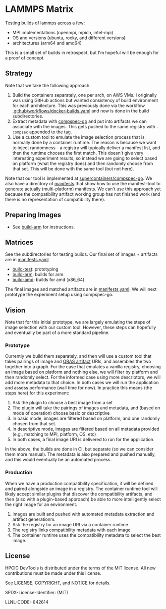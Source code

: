 # LAMMPS Matrix

Testing builds of lammps across a few:

 - MPI implementations (openmpi, mpich, intel-mpi)
 - OS and versions (ubuntu, rocky, and different versions)
 - architectures (arm64 and amd64)

This is a small set of builds in retrospect, but I'm hopeful will be enough for a proof of concept.

## Strategy
 
Note that we take the following approach:

1. Build the containers separately, one per arch, on AWS VMs. I originally was using GitHub actions but wanted consistency of build environment for each architecture. This was previously done via the workflow [.github/workflows/docker-builds.yaml](.github/workflows/docker-builds.yaml) and now is done in the build subdirectories.
2. Extract metadata with [compspec-go](https://github.com/supercontainers/compspec-go) and put into artifacts we can associate with the images. This gets pushed to the same registry with `-compsec` appended to the tag.
3. Use a custom tool to emulate the image selection process that is normally done by a container runtime. The reason is because we want to inject randomness - a registry will typically deliver a manifest list, and then the runtime chooses the first match. This doesn't give very interesting experiment results, so instead we are going to select based on platform (what the registry does) and then randomly choose from that set.  This will be done with the same tool (but not here).

Note that our tool is implemented at [supercontainers/compspec-go](https://github.com/supercontainers/compspec-go). We also have a directory of [manifests](manifests) that show how to use the manifest-tool to generate actually (multi-platform) manifests. We can't use this approach yet because the compatibility artifact working group has not finished work (and there is no representation of compatibility there).

## Preparing Images

 - See [build-arm](build-arm) for instructions.

## Matrices

See the subdirectories for testing builds. Our final set of images + artifacts are in [manifests.yaml](manifests.yaml)

 - [build-test](build-test): prototyping
 - [build-arm](build-arm): builds for arm
 - [build-amd](build-amd): builds for amd (x86_64)

The final images and matched artifacts are in [manifests.yaml](manifests.yaml). We will next prototype the experiment setup using compspec-go.

## Vision

Note that for this initial prototype, we are largely emulating the steps of image selection with our custom tool. However, these steps can hopefully and eventually be part of a more standard pipeline.

### Prototype

Currently we build them separately, and then will use a custom tool that takes pairings of image and [ORAS artifact](https://oras.land/docs/how_to_guides/pushing_and_pulling) URIs, and assembles the two together into a graph. For the case that emulates a vanilla registry, choosing an image based on platform and nothing else, we will filter by platform and then randomly select. For the informed case using more descriptors, we will add more metadata to that choice. In both cases we will run the application and assess performance (wall time for now). In practice this means (the steps here) for this experiment:

1. Ask the plugin to choose a best image from a set
2. The plugin will take the pairings of images and metadata, and (based on mode of operation) choose basic or descriptive
3. In basic mode, images are filtered based on platform, and one randomly chosen from that set.
4. In descriptive mode, images are filtered based on all metadata provided (e.g., matching to MPI, platform, OS, etc)
5. In both cases, a final image URI is delivered to run for the application.

In the above, the builds are done in CI, but separate (so we can consider them more manual). The metadata is also prepared and pushed manually, and this would eventually be an automated process.

### Production

When we have a production compatibility specification, it will be defined and paired alongside an image in a registry. The container runtime tool will likely accept similar plugins that discover the compatibility artifacts, and then (also with a plugin-based approach) be able to more intelligently select the right image for an environment.

1. Images are built and pushed with automated metadata extraction and artifact generationm.
2. Ask the registry for an image URI via a container runtime
4. The registry links compatibility metadata with each image
5. The container runtime uses the compatibility metadata to select the best image.

## License

HPCIC DevTools is distributed under the terms of the MIT license.
All new contributions must be made under this license.

See [LICENSE](https://github.com/converged-computing/cloud-select/blob/main/LICENSE),
[COPYRIGHT](https://github.com/converged-computing/cloud-select/blob/main/COPYRIGHT), and
[NOTICE](https://github.com/converged-computing/cloud-select/blob/main/NOTICE) for details.

SPDX-License-Identifier: (MIT)

LLNL-CODE- 842614
